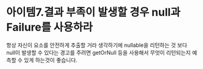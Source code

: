 # 아이템7.결과 부족이 발생할 경우 null과 Failure를 사용하라 

항상 자신이 요소를 안전하게 추출할 거라 생각하기에 nullable을 리턴하는 것 보다 null이 발생할 수 있다는 경고를 주려면 getOrNull 등을 사용해서 무엇이 리턴되는지 예측할 수 있게 하는것이 좋습니다.
